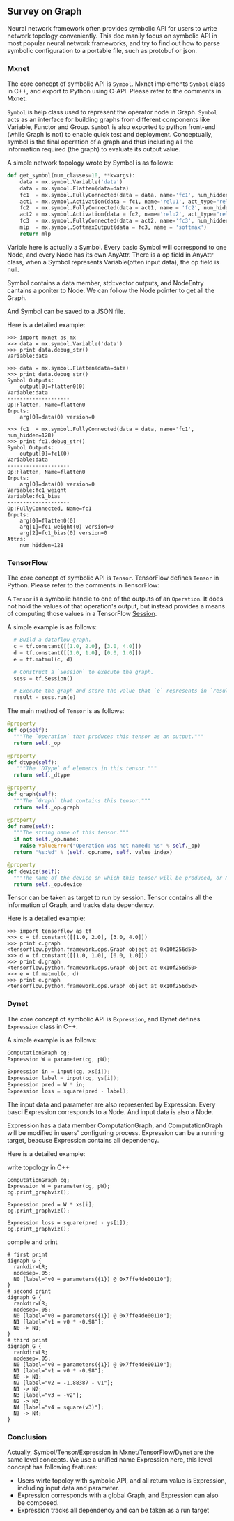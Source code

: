 ## Survey on Graph

Neural network framework often provides symbolic API for users to write network topology conveniently. This doc manily focus on symbolic API in most popular neural network frameworks, and try to find out how to parse symbolic configuration to a portable file, such as protobuf or json.

### Mxnet

The core concept of symbolic API is `Symbol`. Mxnet implements `Symbol` class in C++, and export to Python using C-API. Please refer to the comments in Mxnet:


`Symbol` is help class used to represent the operator node in Graph.
`Symbol` acts as an interface for building graphs from different components like Variable, Functor and Group. `Symbol` is also exported to python front-end (while Graph is not) to enable quick test and deployment. Conceptually, symbol is the final operation of a graph and thus including all the information required (the graph) to evaluate its output value.


A simple network topology wrote by Symbol is as follows:

```python
def get_symbol(num_classes=10, **kwargs):
    data = mx.symbol.Variable('data')
    data = mx.symbol.Flatten(data=data)
    fc1  = mx.symbol.FullyConnected(data = data, name='fc1', num_hidden=128)
    act1 = mx.symbol.Activation(data = fc1, name='relu1', act_type="relu")
    fc2  = mx.symbol.FullyConnected(data = act1, name = 'fc2', num_hidden = 64)
    act2 = mx.symbol.Activation(data = fc2, name='relu2', act_type="relu")
    fc3  = mx.symbol.FullyConnected(data = act2, name='fc3', num_hidden=num_classes)
    mlp  = mx.symbol.SoftmaxOutput(data = fc3, name = 'softmax')
    return mlp
```



Varible here is actually a Symbol. Every basic Symbol will correspond to one Node, and every Node has its own AnyAttr. There is a op field in AnyAttr class, when a Symbol represents Variable(often input data), the op field is null.

Symbol contains a data member, std::vector<NodeEntry> outputs, and NodeEntry cantains a poniter to Node. We can follow the Node pointer to get all the Graph.

And Symbol can be saved to a JSON file.

Here is a detailed example:

```
>>> import mxnet as mx
>>> data = mx.symbol.Variable('data')
>>> print data.debug_str()
Variable:data

>>> data = mx.symbol.Flatten(data=data)
>>> print data.debug_str()
Symbol Outputs:
    output[0]=flatten0(0)
Variable:data
--------------------
Op:Flatten, Name=flatten0
Inputs:
    arg[0]=data(0) version=0

>>> fc1  = mx.symbol.FullyConnected(data = data, name='fc1', num_hidden=128)
>>> print fc1.debug_str()
Symbol Outputs:
    output[0]=fc1(0)
Variable:data
--------------------
Op:Flatten, Name=flatten0
Inputs:
    arg[0]=data(0) version=0
Variable:fc1_weight
Variable:fc1_bias
--------------------
Op:FullyConnected, Name=fc1
Inputs:
    arg[0]=flatten0(0)
    arg[1]=fc1_weight(0) version=0
    arg[2]=fc1_bias(0) version=0
Attrs:
    num_hidden=128

```


### TensorFlow


The core concept of symbolic API is `Tensor`. TensorFlow defines `Tensor` in Python. Please refer to the comments in TensorFlow:

A `Tensor` is a symbolic handle to one of the outputs of an `Operation`. It does not hold the values of that operation's output, but instead provides a means of computing those values in a TensorFlow [Session](https://www.tensorflow.org/api_docs/python/tf/Session).

A simple example is as follows:

```python
  # Build a dataflow graph.
  c = tf.constant([[1.0, 2.0], [3.0, 4.0]])
  d = tf.constant([[1.0, 1.0], [0.0, 1.0]])
  e = tf.matmul(c, d)

  # Construct a `Session` to execute the graph.
  sess = tf.Session()

  # Execute the graph and store the value that `e` represents in `result`.
  result = sess.run(e)
```


The main method of `Tensor` is as follows:


```python
@property
def op(self):
  """The `Operation` that produces this tensor as an output."""
  return self._op

@property
def dtype(self):
   """The `DType` of elements in this tensor."""
  return self._dtype

@property
def graph(self):
  """The `Graph` that contains this tensor."""
  return self._op.graph

@property
def name(self):
  """The string name of this tensor."""
  if not self._op.name:
    raise ValueError("Operation was not named: %s" % self._op)
  return "%s:%d" % (self._op.name, self._value_index)

@property
def device(self):
  """The name of the device on which this tensor will be produced, or None."""
  return self._op.device
```


Tensor can be taken as target to run by session. Tensor contains all the information of Graph, and tracks data dependency.


Here is a detailed example:


```
>>> import tensorflow as tf
>>> c = tf.constant([[1.0, 2.0], [3.0, 4.0]])
>>> print c.graph
<tensorflow.python.framework.ops.Graph object at 0x10f256d50>
>>> d = tf.constant([[1.0, 1.0], [0.0, 1.0]])
>>> print d.graph
<tensorflow.python.framework.ops.Graph object at 0x10f256d50>
>>> e = tf.matmul(c, d)
>>> print e.graph
<tensorflow.python.framework.ops.Graph object at 0x10f256d50>
```

### Dynet


The core concept of symbolic API is `Expression`, and Dynet defines `Expression` class in C++.


A simple example is as follows:

```cpp
ComputationGraph cg;
Expression W = parameter(cg, pW);

Expression in = input(cg, xs[i]);
Expression label = input(cg, ys[i]);
Expression pred = W * in;
Expression loss = square(pred - label);
```

The input data and parameter are also represented by Expression. Every basci Expression corresponds to a Node. And input data is also a Node.

Expression has a data member ComputationGraph, and ComputationGraph will be modified in users' configuring process. Expression can be a running target, beacuse Expression contains all dependency.


Here is a detailed example:

write topology in C++

```
ComputationGraph cg;
Expression W = parameter(cg, pW);
cg.print_graphviz();

Expression pred = W * xs[i];
cg.print_graphviz();

Expression loss = square(pred - ys[i]);
cg.print_graphviz();
```

compile and print

```
# first print
digraph G {
  rankdir=LR;
  nodesep=.05;
  N0 [label="v0 = parameters({1}) @ 0x7ffe4de00110"];
}
# second print
digraph G {
  rankdir=LR;
  nodesep=.05;
  N0 [label="v0 = parameters({1}) @ 0x7ffe4de00110"];
  N1 [label="v1 = v0 * -0.98"];
  N0 -> N1;
}
# third print
digraph G {
  rankdir=LR;
  nodesep=.05;
  N0 [label="v0 = parameters({1}) @ 0x7ffe4de00110"];
  N1 [label="v1 = v0 * -0.98"];
  N0 -> N1;
  N2 [label="v2 = -1.88387 - v1"];
  N1 -> N2;
  N3 [label="v3 = -v2"];
  N2 -> N3;
  N4 [label="v4 = square(v3)"];
  N3 -> N4;
}
```

### Conclusion


Actually, Symbol/Tensor/Expression in Mxnet/TensorFlow/Dynet are the same level concepts. We use a unified name Expression here, this level concept has following features:

- Users wirte topoloy with symbolic API, and all return value is Expression, including input data and parameter.
- Expression corresponds with a global Graph, and Expression can also be composed.
- Expression tracks all dependency and can be taken as a run target
